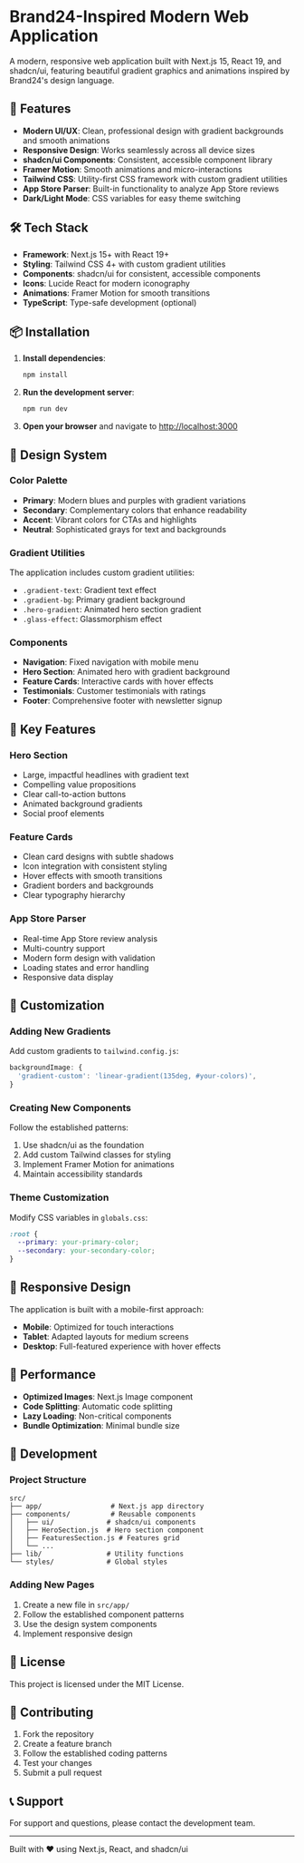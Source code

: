 # Brand24-Inspired Modern Web Application

A modern, responsive web application built with Next.js 15, React 19, and shadcn/ui, featuring beautiful gradient graphics and animations inspired by Brand24's design language.

## 🚀 Features

- **Modern UI/UX**: Clean, professional design with gradient backgrounds and smooth animations
- **Responsive Design**: Works seamlessly across all device sizes
- **shadcn/ui Components**: Consistent, accessible component library
- **Framer Motion**: Smooth animations and micro-interactions
- **Tailwind CSS**: Utility-first CSS framework with custom gradient utilities
- **App Store Parser**: Built-in functionality to analyze App Store reviews
- **Dark/Light Mode**: CSS variables for easy theme switching

## 🛠️ Tech Stack

- **Framework**: Next.js 15+ with React 19+
- **Styling**: Tailwind CSS 4+ with custom gradient utilities
- **Components**: shadcn/ui for consistent, accessible components
- **Icons**: Lucide React for modern iconography
- **Animations**: Framer Motion for smooth transitions
- **TypeScript**: Type-safe development (optional)

## 📦 Installation

1. **Install dependencies**:
   ```bash
   npm install
   ```

2. **Run the development server**:
   ```bash
   npm run dev
   ```

3. **Open your browser** and navigate to [http://localhost:3000](http://localhost:3000)

## 🎨 Design System

### Color Palette
- **Primary**: Modern blues and purples with gradient variations
- **Secondary**: Complementary colors that enhance readability
- **Accent**: Vibrant colors for CTAs and highlights
- **Neutral**: Sophisticated grays for text and backgrounds

### Gradient Utilities
The application includes custom gradient utilities:
- `.gradient-text`: Gradient text effect
- `.gradient-bg`: Primary gradient background
- `.hero-gradient`: Animated hero section gradient
- `.glass-effect`: Glassmorphism effect

### Components
- **Navigation**: Fixed navigation with mobile menu
- **Hero Section**: Animated hero with gradient background
- **Feature Cards**: Interactive cards with hover effects
- **Testimonials**: Customer testimonials with ratings
- **Footer**: Comprehensive footer with newsletter signup

## 🎯 Key Features

### Hero Section
- Large, impactful headlines with gradient text
- Compelling value propositions
- Clear call-to-action buttons
- Animated background gradients
- Social proof elements

### Feature Cards
- Clean card designs with subtle shadows
- Icon integration with consistent styling
- Hover effects with smooth transitions
- Gradient borders and backgrounds
- Clear typography hierarchy

### App Store Parser
- Real-time App Store review analysis
- Multi-country support
- Modern form design with validation
- Loading states and error handling
- Responsive data display

## 🎨 Customization

### Adding New Gradients
Add custom gradients to `tailwind.config.js`:
```javascript
backgroundImage: {
  'gradient-custom': 'linear-gradient(135deg, #your-colors)',
}
```

### Creating New Components
Follow the established patterns:
1. Use shadcn/ui as the foundation
2. Add custom Tailwind classes for styling
3. Implement Framer Motion for animations
4. Maintain accessibility standards

### Theme Customization
Modify CSS variables in `globals.css`:
```css
:root {
  --primary: your-primary-color;
  --secondary: your-secondary-color;
}
```

## 📱 Responsive Design

The application is built with a mobile-first approach:
- **Mobile**: Optimized for touch interactions
- **Tablet**: Adapted layouts for medium screens
- **Desktop**: Full-featured experience with hover effects

## 🚀 Performance

- **Optimized Images**: Next.js Image component
- **Code Splitting**: Automatic code splitting
- **Lazy Loading**: Non-critical components
- **Bundle Optimization**: Minimal bundle size

## 🔧 Development

### Project Structure
```
src/
├── app/                 # Next.js app directory
├── components/          # Reusable components
│   ├── ui/             # shadcn/ui components
│   ├── HeroSection.js  # Hero section component
│   ├── FeaturesSection.js # Features grid
│   └── ...
├── lib/                # Utility functions
└── styles/             # Global styles
```

### Adding New Pages
1. Create a new file in `src/app/`
2. Follow the established component patterns
3. Use the design system components
4. Implement responsive design

## 📄 License

This project is licensed under the MIT License.

## 🤝 Contributing

1. Fork the repository
2. Create a feature branch
3. Follow the established coding patterns
4. Test your changes
5. Submit a pull request

## 📞 Support

For support and questions, please contact the development team.

---

Built with ❤️ using Next.js, React, and shadcn/ui